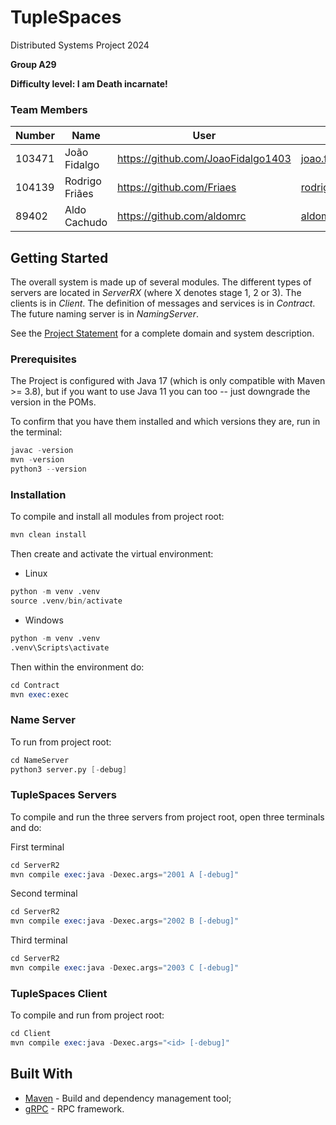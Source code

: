 # TupleSpaces

Distributed Systems Project 2024
  
**Group A29**
  
**Difficulty level: I am Death incarnate!**

### Team Members


| Number | Name              | User                             | Email                               |
|--------|-------------------|----------------------------------|-------------------------------------|
| 103471 | João Fidalgo      | <https://github.com/JoaoFidalgo1403>   | <joao.fidalgo.1403@tecnico.ulisboa.pt>   |
| 104139 | Rodrigo Friães    | <https://github.com/Friaes>     | <rodrigo.friaes@tecnico.ulisboa.pt>     |
|  89402 | Aldo Cachudo      | <https://github.com/aldomrc> | <aldomiguel@tecnico.ulisboa.pt> |

## Getting Started

The overall system is made up of several modules. The different types of servers are located in _ServerRX_ (where X denotes stage 1, 2 or 3). 
The clients is in _Client_.
The definition of messages and services is in _Contract_. The future naming server
is in _NamingServer_.

See the [Project Statement](https://github.com/tecnico-distsys/TupleSpaces) for a complete domain and system description.

### Prerequisites

The Project is configured with Java 17 (which is only compatible with Maven >= 3.8), but if you want to use Java 11 you
can too -- just downgrade the version in the POMs.

To confirm that you have them installed and which versions they are, run in the terminal:

```s
javac -version
mvn -version
python3 --version
```

### Installation

To compile and install all modules from project root:

```s
mvn clean install
```
Then create and activate the virtual environment:
  - Linux
  ```s
  python -m venv .venv
  source .venv/bin/activate
  ```
  - Windows
  ```s
  python -m venv .venv
  .venv\Scripts\activate
  ```
  Then within the environment do:
  ```s
  cd Contract
  mvn exec:exec
  ```

### Name Server

To run from project root:

```s
cd NameServer
python3 server.py [-debug]
```

### TupleSpaces Servers

To compile and run the three servers from project root, open three terminals and do:

First terminal
```s
cd ServerR2
mvn compile exec:java -Dexec.args="2001 A [-debug]"
```
Second terminal
```s
cd ServerR2
mvn compile exec:java -Dexec.args="2002 B [-debug]"
```
Third terminal
```s
cd ServerR2
mvn compile exec:java -Dexec.args="2003 C [-debug]"
```

### TupleSpaces Client

To compile and run from project root:

```s
cd Client
mvn compile exec:java -Dexec.args="<id> [-debug]"
```


## Built With

* [Maven](https://maven.apache.org/) - Build and dependency management tool;
* [gRPC](https://grpc.io/) - RPC framework.
